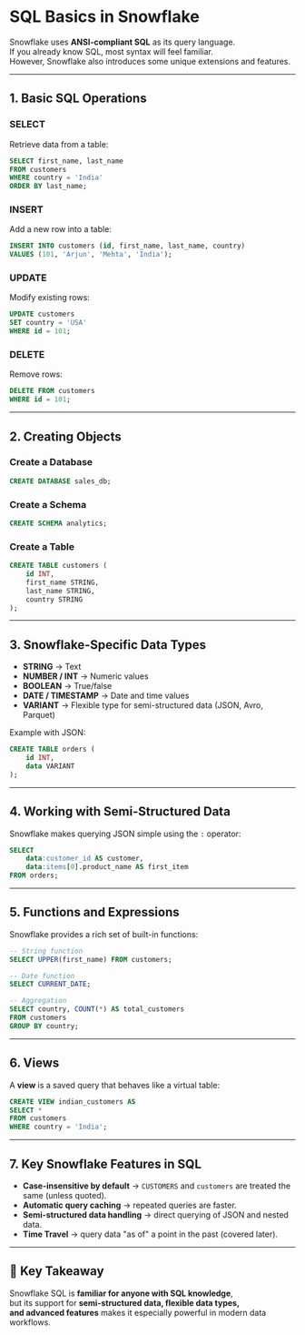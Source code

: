 # SQL Basics in Snowflake

Snowflake uses **ANSI-compliant SQL** as its query language.  
If you already know SQL, most syntax will feel familiar.  
However, Snowflake also introduces some unique extensions and features.

---

## 1. Basic SQL Operations

### SELECT
Retrieve data from a table:
```sql
SELECT first_name, last_name
FROM customers
WHERE country = 'India'
ORDER BY last_name;
```

### INSERT
Add a new row into a table:
```sql
INSERT INTO customers (id, first_name, last_name, country)
VALUES (101, 'Arjun', 'Mehta', 'India');
```

### UPDATE
Modify existing rows:
```sql
UPDATE customers
SET country = 'USA'
WHERE id = 101;
```

### DELETE
Remove rows:
```sql
DELETE FROM customers
WHERE id = 101;
```

---

## 2. Creating Objects

### Create a Database
```sql
CREATE DATABASE sales_db;
```

### Create a Schema
```sql
CREATE SCHEMA analytics;
```

### Create a Table
```sql
CREATE TABLE customers (
    id INT,
    first_name STRING,
    last_name STRING,
    country STRING
);
```

---

## 3. Snowflake-Specific Data Types
- **STRING** → Text  
- **NUMBER / INT** → Numeric values  
- **BOOLEAN** → True/false  
- **DATE / TIMESTAMP** → Date and time values  
- **VARIANT** → Flexible type for semi-structured data (JSON, Avro, Parquet)  

Example with JSON:
```sql
CREATE TABLE orders (
    id INT,
    data VARIANT
);
```

---

## 4. Working with Semi-Structured Data
Snowflake makes querying JSON simple using the `:` operator:
```sql
SELECT 
    data:customer_id AS customer,
    data:items[0].product_name AS first_item
FROM orders;
```

---

## 5. Functions and Expressions
Snowflake provides a rich set of built-in functions:
```sql
-- String function
SELECT UPPER(first_name) FROM customers;

-- Date function
SELECT CURRENT_DATE;

-- Aggregation
SELECT country, COUNT(*) AS total_customers
FROM customers
GROUP BY country;
```

---

## 6. Views
A **view** is a saved query that behaves like a virtual table:
```sql
CREATE VIEW indian_customers AS
SELECT * 
FROM customers
WHERE country = 'India';
```

---

## 7. Key Snowflake Features in SQL
- **Case-insensitive by default** → `CUSTOMERS` and `customers` are treated the same (unless quoted).  
- **Automatic query caching** → repeated queries are faster.  
- **Semi-structured data handling** → direct querying of JSON and nested data.  
- **Time Travel** → query data "as of" a point in the past (covered later).  

---

## 📌 Key Takeaway
Snowflake SQL is **familiar for anyone with SQL knowledge**,  
but its support for **semi-structured data, flexible data types,  
and advanced features** makes it especially powerful in modern data workflows.
